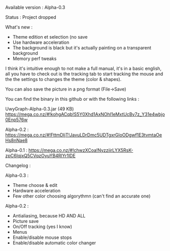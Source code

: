 Available version : Alpha-0.3

Status : Project dropped


What's new :
 - Theme edition et selection (no save
 - Use hardware acceleration
 - The background is black but it's actually painting on a transparent background
 - Memory perf tweaks

I think it's intuitive enough to not make a full manual, it's in a basic english, all you have to check out is the tracking tab to start tracking the mouse and the the settings to changes the theme (color & shapes).

You can also save the picture in a png format (File->Save)

You can find the binary in this github or with the following links : 

UwyGraph-Alpha-0.3.jar (49 KB)
https://mega.co.nz/#!kohgACqb!S5Y0Xhd1AxNOhl1eMxtUcBv7z_Y31e4wbjo0Enp576w

Alpha-0.2 :
https://mega.co.nz/#!FttmDIjT!JavuLDrDmc5UDTgxrGloODgwf1E3tvmtaOeHs8nNae8

Alpha-0.1 :
https://mega.co.nz/#!chwzXCoa!NyzziirLYX5RsK-zpC6IqjxQ5CVqzOyuYB4RlYr1lDE

Changelog :

Alpha-0.3 :
 + Theme choose & edit
 + Hardware acceleration
 + Few other color choosing algorythmn (can't find an accurate one)

Alpha-0.2 :
 + Antialiasing, because HD AND ALL
 + Picture save
 + On/Off tracking (yes I know)
 + Menus
 + Enable/disable mouse stops
 + Enable/disable automatic color changer 

